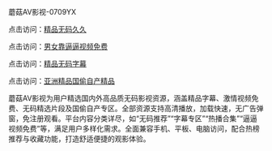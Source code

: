蘑菇AV影视-0709YX

点击访问：<a href="https://heiliaowt0d7p.pages.dev">精品无码久久</a>

点击访问：<a href="https://heiliaoga6s9v.pages.dev">男女靠逼逼视频免费</a>

点击访问：<a href="https://heiliaoow5kzm.pages.dev">精品无码字幕</a>

点击访问：<a href="https://heiliao2dmwwy.pages.dev">亚洲精品国偷自产精品</a>

蘑菇AV影视为用户精选国内外高品质无码影视资源，涵盖精品字幕、激情视频免费、无码精选片段及国偷自产专区。全部资源支持高清播放，加载快速，无广告弹窗，免注册观看。平台内容分类详尽，如“无码推荐”“字幕专区”“热播合集”“逼逼视频免费”等，满足用户多样化需求。全面兼容手机、平板、电脑访问，配合热榜推荐与收藏功能，打造舒适便捷的观影体验。

<span style="display:none;">[Canonical link](https://github.com/ba20250709/so50 ）</span>
